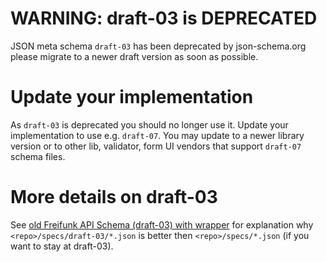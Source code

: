# WARNING: draft-03 is DEPRECATED
JSON meta schema `draft-03` has been deprecated by json-schema.org please migrate to a newer draft version as soon as 
possible.

# Update your implementation
As `draft-03` is deprecated you should no longer use it. Update your implementation to use e.g. `draft-07`. 
You may update to a newer library version or to other lib, validator, form UI vendors that support `draft-07` schema 
files. 

# More details on draft-03
See [old Freifunk API Schema (draft-03) with wrapper](../README.md) for explanation why `<repo>/specs/draft-03/*.json` is better then `<repo>/specs/*.json` 
(if you want to stay at draft-03).
